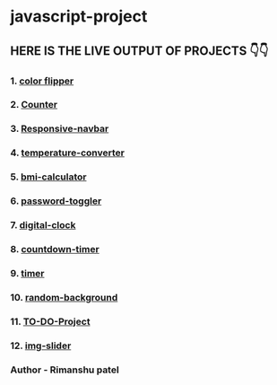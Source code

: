 # javascript-project

## HERE IS THE LIVE OUTPUT OF PROJECTS 👇👇

### 1. [color flipper](https://rimanshupatel.github.io/javascript-project/color-flipper/)

### 2. [Counter](https://rimanshupatel.github.io/javascript-project/counter/)

### 3. [Responsive-navbar](https://rimanshupatel.github.io/javascript-project/Responsive-navbar/)

### 4. [temperature-converter](https://rimanshupatel.github.io/javascript-project/temperature-converter/)

### 5. [bmi-calculator](https://rimanshupatel.github.io/javascript-project/bmi-calculator/)

### 6. [password-toggler](https://rimanshupatel.github.io/javascript-project/password-toggler/)

### 7. [digital-clock](https://rimanshupatel.github.io/javascript-project/digital-clock/)

### 8. [countdown-timer](https://rimanshupatel.github.io/javascript-project/countdown-timer/)

### 9. [timer](https://rimanshupatel.github.io/javascript-project/timer-project/)

### 10. [random-background](https://rimanshupatel.github.io/javascript-project/random-background/)

### 11. [TO-DO-Project](https://rimanshupatel.github.io/javascript-project/TO-DO-Project/)

### 12. [img-slider](https://rimanshupatel.github.io/javascript-project/img-slider/)

### **Author - Rimanshu patel**
